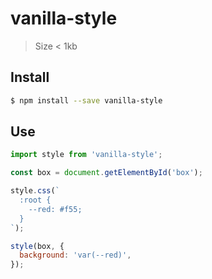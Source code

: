 # vanilla-style

> Size < 1kb

## Install

```sh
$ npm install --save vanilla-style
```

## Use

```js
import style from 'vanilla-style';

const box = document.getElementById('box');

style.css(`
  :root {
    --red: #f55;
  }
`);

style(box, {
  background: 'var(--red)',
});
```
